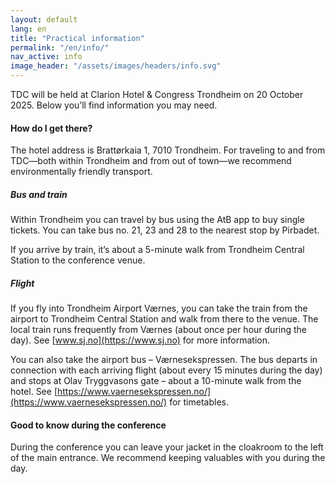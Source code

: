 ```yaml
---
layout: default
lang: en
title: "Practical information"
permalink: "/en/info/"
nav_active: info
image_header: "/assets/images/headers/info.svg"
---
```

TDC will be held at Clarion Hotel & Congress Trondheim on 20 October 2025. Below you’ll find information you may need.

#### How do I get there?
The hotel address is Brattørkaia 1, 7010 Trondheim.
For traveling to and from TDC—both within Trondheim and from out of town—we recommend environmentally friendly transport.

##### Bus and train
Within Trondheim you can travel by bus using the AtB app to buy single tickets. You can take bus no. 21, 23 and 28 to the nearest stop by Pirbadet.

If you arrive by train, it’s about a 5-minute walk from Trondheim Central Station to the conference venue.

##### Flight
If you fly into Trondheim Airport Værnes, you can take the train from the airport to Trondheim Central Station and walk from there to the venue. The local train runs frequently from Værnes (about once per hour during the day). See [www.sj.no](https://www.sj.no) for more information.

You can also take the airport bus – Værnesekspressen. The bus departs in connection with each arriving flight (about every 15 minutes during the day) and stops at Olav Tryggvasons gate – about a 10-minute walk from the hotel. See [https://www.vaernesekspressen.no/](https://www.vaernesekspressen.no/) for timetables.

#### Good to know during the conference
During the conference you can leave your jacket in the cloakroom to the left of the main entrance. We recommend keeping valuables with you during the day.
